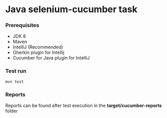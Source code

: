 # Java selenium-cucumber task


### Prerequisites
<ul>
        <li>JDK 8</li>
        <li>Maven</li>
        <li>IntelliJ (Recommended)</li>
        <li>Gherkin plugin for Intellij</>
        <li>Cucumber for Java plugin for IntelliJ</li>
</ul>

### Test run
<code>mvn test</code>

### Reports
Reports can be found after test execution in the <b>target/cucumber-reports</b> folder
